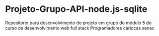 <h1 aling="center"> Projeto-Grupo-API-node.js-sqlite</h1>
Repositorio para desenvolvimento do projeto em grupo do módulo 5 do curso de desenvolvimento web full stack Programadores cariocas senac
